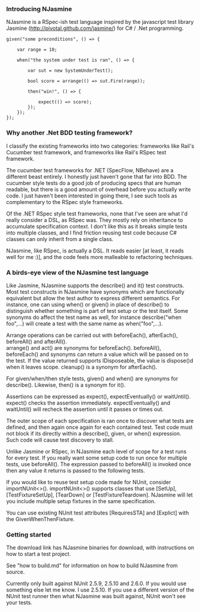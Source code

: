 ### Introducing NJasmine

NJasmine is a RSpec-ish test language inspired by the javascript test library Jasmine (http://pivotal.github.com/jasmine/) for C# / .Net programming.

    given("some preconditions", () => {

        var range = 10;

        when("the system under test is ran", () => {

            var sut = new SystemUnderTest();

            bool score = arrange(() => sut.Fire(range));

            then("win!", () => {

                expect(() => score);
            });
        });
    });

### Why another .Net BDD testing framework?  

I classify the existing frameworks into two categories: frameworks like Rail's Cucumber test framework, and frameworks like Rail's RSpec test framework.

The cucumber test frameworks for .NET (SpecFlow, NBehave) are a different beast entirely.  I honestly just haven't gone that far into BDD.  The cucumber style tests do a good job of producing specs that are human readable, but there is a good amount of overhead before you actually write code.  I just haven't been interested in going there, I see such tools as complementary to the RSpec style frameworks.

Of the .NET RSpec style test frameworks, none that I've seen are what I'd really consider a DSL, as RSpec was.  They mostly rely on inheritance to accumulate specification context.  I don't like this as it breaks simple tests into multiple classes, and I find friction reusing test code because C# classes can only inherit from a single class.

NJasmine, like RSpec, is actually a DSL.  It reads easier [at least, it reads well for me :)], and the code feels more malleable to refactoring techniques.


### A birds-eye view of the NJasmine test language

Like Jasmine, NJasmine supports the describe() and it() test constructs.  Most test constructs in NJasmine have synonyms which are functionally equivalent but allow the test author to express different semantics.  For instance, one can using when() or given() in place of describe() to distinguish whether something is part of test setup or the test itself.  Some synonyms do affect the test name as well, for instance describe("when foo",...) will create a test with the same name as when("foo",...).

Arrange operations can be carried out with beforeEach(), afterEach(), beforeAll() and afterAll().  
arrange() and act() are synonyms for beforeEach().
beforeAll(), beforeEach() and synonyms can return a value which will be passed on to the test.  If the value returned supports IDisposeable, the value is dispose()d when it leaves scope.
cleanup() is a synonym for afterEach().

For given/when/then style tests, given() and when() are synonyms for describe().  Likewise, then() is a synonym for it().

Assertions can be expressed as expect(), expectEventually() or waitUntil().  expect() checks the assertion immediately.  expectEventually() and waitUntil() will recheck the assertion until it passes or times out.

The outer scope of each specification is ran once to discover what tests are defined, and then again once again for each contained test.  Test code must not block if its directly within a describe(), given, or when() expression.  Such code will cause test discovery to stall.

Unlike Jasmine or RSpec, in NJasmine each level of scope for a test runs for every test.  If you really want some setup code to run once for multiple tests, use beforeAll().  The expression passed to beforeAll() is invoked once then any value it returns is passed to the following tests.

If you would like to reuse test setup code made for NUnit, consider importNUnit<>().  importNUnit<>() supports classes that use [SetUp], [TestFixtureSetUp], [TearDown] or [TestFixtureTeardown].  NJasmine will let you include multiple setup fixtures in the same specification.

You can use existing NUnit test attributes [RequiresSTA] and [Explict] with the GivenWhenThenFixture.

### Getting started

The download link has NJasmine binaries for download, with instructions on how to start a test project.

See "how to build.md" for information on how to build NJasmine from source.

Currently only built against NUnit 2.5.9, 2.5.10 and 2.6.0.  If you would use something else let me know.  I use 2.5.10.  If you use a different version of the NUnit test runner then what NJasmine was built against, NUnit won't see your tests.
